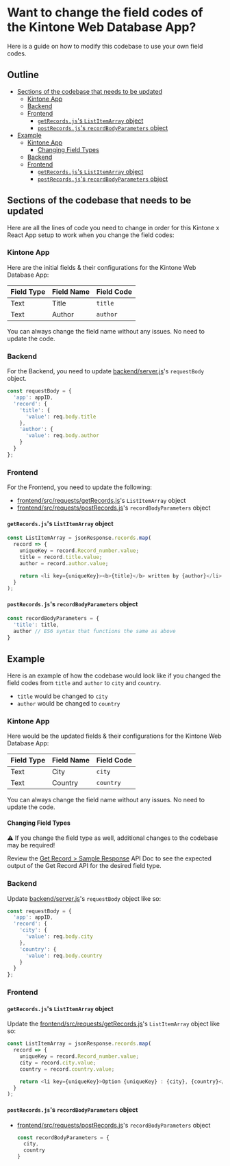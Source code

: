 # Want to change the field codes of the Kintone Web Database App?

Here is a guide on how to modify this codebase to use your own field codes.

## Outline <!-- omit in toc -->
* [Sections of the codebase that needs to be updated](#sections-of-the-codebase-that-needs-to-be-updated)
  * [Kintone App](#kintone-app)
  * [Backend](#backend)
  * [Frontend](#frontend)
    * [`getRecords.js`'s `ListItemArray` object](#getrecordsjss-listitemarray-object)
    * [`postRecords.js`'s `recordBodyParameters` object](#postrecordsjss-recordbodyparameters-object)
* [Example](#example)
  * [Kintone App](#kintone-app-1)
    * [Changing Field Types](#changing-field-types)
  * [Backend](#backend-1)
  * [Frontend](#frontend-1)
    * [`getRecords.js`'s `ListItemArray` object](#getrecordsjss-listitemarray-object-1)
    * [`postRecords.js`'s `recordBodyParameters` object](#postrecordsjss-recordbodyparameters-object-1)

## Sections of the codebase that needs to be updated

Here are all the lines of code you need to change in order for this Kintone x React App setup to work when you change the field codes:

### Kintone App
Here are the initial fields & their configurations for the Kintone Web Database App:

| Field Type | Field Name | Field Code |
| ---------- | ---------- | ---------- |
| Text       | Title      | `title`    |
| Text       | Author     | `author`   |

You can always change the field name without any issues. No need to update the code.

### Backend
For the Backend, you need to update [backend/server.js](../backend/server.js)'s `requestBody` object.

  ```javascript
  const requestBody = {
    'app': appID,
    'record': {
      'title': {
        'value': req.body.title
      },
      'author': {
        'value': req.body.author
      }
    }
  };
  ```

### Frontend
For the Frontend, you need to update the following:
* [frontend/src/requests/getRecords.js](../frontend/src/requests/getRecords.js)'s `ListItemArray` object
* [frontend/src/requests/postRecords.js](../frontend/src/requests/postRecord.js)'s `recordBodyParameters` object

#### `getRecords.js`'s `ListItemArray` object

  ```javascript
  const ListItemArray = jsonResponse.records.map(
    record => {
      uniqueKey = record.Record_number.value;
      title = record.title.value;
      author = record.author.value;

      return <li key={uniqueKey}><b>{title}</b> written by {author}</li>
    }
  );
  ```

#### `postRecords.js`'s `recordBodyParameters` object

  ```javascript
  const recordBodyParameters = {
    'title': title,
    author // ES6 syntax that functions the same as above
  }
  ```

## Example

Here is an example of how the codebase would look like if you changed the field codes from `title` and `author` to `city` and `country`.
* `title` would be changed to `city`
* `author` would be changed to `country`

### Kintone App
Here would be the updated fields & their configurations for the Kintone Web Database App:

| Field Type | Field Name | Field Code |
| ---------- | ---------- | ---------- |
| Text       | City       | `city`     |
| Text       | Country    | `country`  |

You can always change the field name without any issues. No need to update the code.

#### Changing Field Types
⚠️ If you change the field type as well, additional changes to the codebase may be required!

Review the [Get Record > Sample Response](https://kintone.dev/en/docs/kintone/rest-api/records/get-record/#sample-response) API Doc to see the expected output of the Get Record API for the desired field type.

### Backend
Update [backend/server.js](../backend/server.js)'s `requestBody` object like so:

  ```javascript
  const requestBody = {
    'app': appID,
    'record': {
      'city': {
        'value': req.body.city
      },
      'country': {
        'value': req.body.country
      }
    }
  };
  ```

### Frontend

#### `getRecords.js`'s `ListItemArray` object
Update the [frontend/src/requests/getRecords.js](../frontend/src/requests/getRecords.js)'s `ListItemArray` object like so:

  ```javascript
  const ListItemArray = jsonResponse.records.map(
    record => {
      uniqueKey = record.Record_number.value;
      city = record.city.value;
      country = record.country.value;

      return <li key={uniqueKey}>Option {uniqueKey} : {city}, {country}</li>
    }
  );
  ```

#### `postRecords.js`'s `recordBodyParameters` object
* [frontend/src/requests/postRecords.js](../frontend/src/requests/postRecord.js)'s `recordBodyParameters` object

  ```javascript
  const recordBodyParameters = {
    city,
    country
  }
  ```
